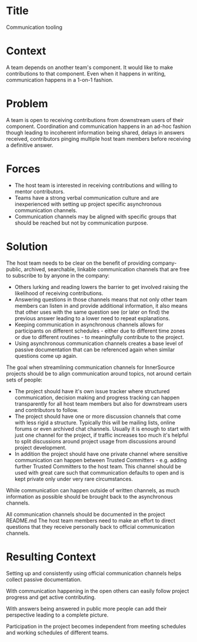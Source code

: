 # Title

Communication tooling

# Context

A team depends on another team's component. It would like to make contributions
to that component. Even when it happens in writing, communication happens in a
1-on-1 fashion.

# Problem

A team is open to receiving contributions from downstream users of their
component. Coordination and communication happens in an ad-hoc fashion though
leading to incoherent information being shared, delays in answers received,
contributors pinging multiple host team members before receiving a definitive
answer.

# Forces

- The host team is interested in receiving contributions and willing to mentor
  contributors.
- Teams have a strong verbal communication culture and are inexperienced with
  setting up project specific asynchronous communication channels.
- Communication channels may be aligned with specific groups that should be
  reached but not by communication purpose.

# Solution

The host team needs to be clear on the benefit of providing company-public,
archived, searchable, linkable communication channels that are free to subscribe
to by anyone in the company:

- Others lurking and reading lowers the barrier to get involved raising the
  likelihood of receiving contributions.
- Answering questions in those channels means that not only other team members
  can listen in and provide additional information, it also means that other
  uses with the same question see (or later on find) the previous answer leading
  to a lower need to repeat explanations.
- Keeping communication in asynchronous channels allows for participants on
  different schedules - either due to different time zones or due to different
  routines - to meaningfully contribute to the project.
- Using asynchronous communication channels creates a base level of passive
  documentation that can be referenced again when similar questions come up
  again.

The goal when streamlining communication channels for InnerSource projects
should be to align communication around topics, not around certain sets of
people:

- The project should have it's own issue tracker where structured communication,
  decision making and progress tracking can happen transparently for all host
  team members but also for downstream users and contributors to follow.
- The project should have one or more discussion channels that come with less
  rigid a structure. Typically this will be mailing lists, online forums or even
  archived chat channels. Usually it is enough to start with just one channel
  for the project, if traffic increases too much it's helpful to split
  discussions around project usage from discussions around project development.
- In addition the project should have one private channel where sensitive
  communication can happen between Trusted Committers - e.g. adding further
  Trusted Committers to the host team. This channel should be used with great
  care such that communication defaults to open and is kept private only under
  very rare circumstances.

While communication can happen outside of written channels, as much information
as possible should be brought back to the asynchronous channels.

All communication channels should be documented in the project README.md The
host team members need to make an effort to direct questions that they receive
personally back to official communication channels.

# Resulting Context

Setting up and consistently using official communication channels helps collect
passive documentation.

With communication happening in the open others can easily follow project
progress and get active contributing.

With answers being answered in public more people can add their perspective
leading to a complete picture.

Participation in the project becomes independent from meeting schedules and
working schedules of different teams.
